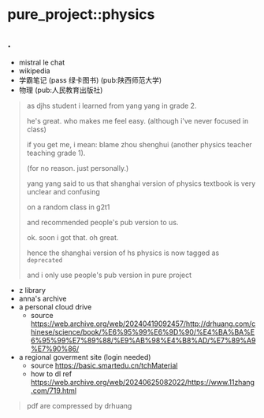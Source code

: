 # pure_project::physics

## .

- mistral le chat
- wikipedia
- 学霸笔记 (pass 绿卡图书) (pub:陕西师范大学)
- 物理 (pub:人民教育出版社)

> as djhs student i learned from yang yang in grade 2. 
> 
> he's great. who makes me feel easy. (although i've never focused in class)
>
> if you get me, i mean: blame zhou shenghui (another physics teacher teaching grade 1).
> 
> (for no reason. just personally.)
>
> yang yang said to us that shanghai version of physics textbook is very unclear and confusing
>
> on a random class in g2t1
>
> and recommended people's pub version to us. 
> 
> ok. soon i got that. oh great.
>
> hence the shanghai version of hs physics is now tagged as `deprecated`
>
> and i only use people's pub version in pure project

- z library
- anna's archive
- a personal cloud drive
  - source https://web.archive.org/web/20240419092457/http://drhuang.com/chinese/science/book/%E6%95%99%E6%9D%90/%E4%BA%BA%E6%95%99%E7%89%88/%E9%AB%98%E4%B8%AD/%E7%89%A9%E7%90%86/
- a regional goverment site (login needed)
  - source https://basic.smartedu.cn/tchMaterial
  - how to dl ref https://web.archive.org/web/20240625082022/https://www.11zhang.com/719.html

> pdf are compressed by drhuang
